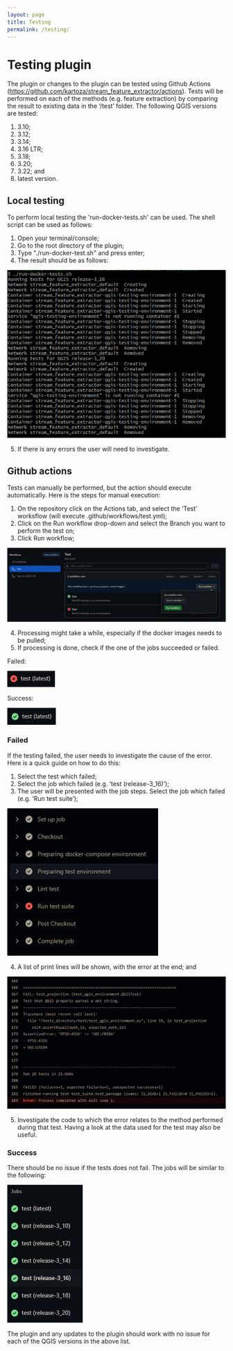 ```yaml
---
layout: page
title: Testing
permalink: /testing/
---
```


# Testing plugin
The plugin or changes to the plugin can be tested using Github Actions (https://github.com/kartoza/stream_feature_extractor/actions).
Tests will be performed on each of the methods (e.g. feature extraction) by comparing the result to existing data in the ‘/test’ folder. The following QGIS versions are tested:
1. 3.10;
2. 3.12;
3. 3.14;
4. 3.16 LTR;
5. 3.18;
6. 3.20;
7. 3.22; and
8. latest version.

## Local testing
To perform local testing the 'run-docker-tests.sh' can be used. The shell script can be used as follows:
1. Open your terminal/console;
2. Go to the root directory of the plugin;
3. Type "./run-docker-test.sh" and press enter;
4. The result should be as follows:

![segment_center](/images/testing/local_testing.png)

5. If there is any errors the user will need to investigate.

## Github actions
Tests can manually be performed, but the action should execute automatically. Here is the steps for manual execution:
1. On the repository click on the Actions tab, and select the ‘Test’ worksflow (will execute .github/workflows/test.yml);
2. Click on the Run workflow drop-down and select the Branch you want to perform the test on;
3. Click Run workflow;

![actions](/images/testing/github_actions.png)

4. Processing might take a while, especially if the docker images needs to be pulled;
5. If processing is done, check if the one of the jobs succeeded or failed.

Failed:

![failed](/images/testing/failed.png)

Success:

![success](/images/testing/success.png)

### Failed
If the testing failed, the user needs to investigate the cause of the error. Here is a quick guide on how to do this:
1. Select the test which failed;
2. Select the job which failed (e.g. ‘test (release-3_16)’);
3. The user will be presented with the job steps. Select the job which failed (e.g. ‘Run test suite’);

![success](/images/testing/job_steps.png)

4. A list of print lines will be shown, with the error at the end; and

![error](/images/testing/error_msg.png)

5. Investigate the code to which the error relates to the method performed during that test. Having a look at the data used for the test may also be useful.

### Success
There should be no issue if the tests does not fail. The jobs will be similar to the following:

![jobs_success](/images/testing/jobs_success.png)

The plugin and any updates to the plugin should work with no issue for each of the QGIS versions in the above list.

